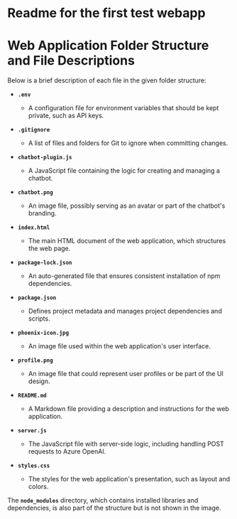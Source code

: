# Readme for the first test webapp

# Web Application Folder Structure and File Descriptions  
  
Below is a brief description of each file in the given folder structure:  
  
- **`.env`**  
  - A configuration file for environment variables that should be kept private, such as API keys.  
  
- **`.gitignore`**  
  - A list of files and folders for Git to ignore when committing changes.  
  
- **`chatbot-plugin.js`**  
  - A JavaScript file containing the logic for creating and managing a chatbot.  
  
- **`chatbot.png`**  
  - An image file, possibly serving as an avatar or part of the chatbot's branding.  
  
- **`index.html`**  
  - The main HTML document of the web application, which structures the web page.  
  
- **`package-lock.json`**  
  - An auto-generated file that ensures consistent installation of npm dependencies.  
  
- **`package.json`**  
  - Defines project metadata and manages project dependencies and scripts.  
  
- **`phoenix-icon.jpg`**  
  - An image file used within the web application's user interface.  
  
- **`profile.png`**  
  - An image file that could represent user profiles or be part of the UI design.  
  
- **`README.md`**  
  - A Markdown file providing a description and instructions for the web application.  
  
- **`server.js`**  
  - The JavaScript file with server-side logic, including handling POST requests to Azure OpenAI.  
  
- **`styles.css`**  
  - The styles for the web application's presentation, such as layout and colors.  
  
The **`node_modules`** directory, which contains installed libraries and dependencies, is also part of the structure but is not shown in the image.  
